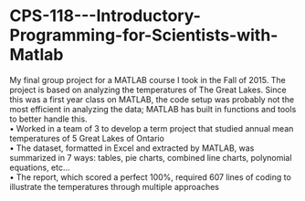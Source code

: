 # CPS-118---Introductory-Programming-for-Scientists-with-Matlab
My final group project for a MATLAB course I took in the Fall of 2015. The project is based on analyzing the temperatures of The Great Lakes. Since this was a first year class on MATLAB, the code setup was probably not the most efficient in analyzing the data; MATLAB has built in functions and tools to better handle this.\
• Worked in a team of 3 to develop a term project that studied annual mean temperatures of 5 Great Lakes of Ontario \
• The dataset, formatted in Excel and extracted by MATLAB, was summarized in 7 ways: tables, pie charts, combined line charts, polynomial equations, etc... \
• The report, which scored a perfect 100%, required 607 lines of coding to illustrate the temperatures through multiple approaches
